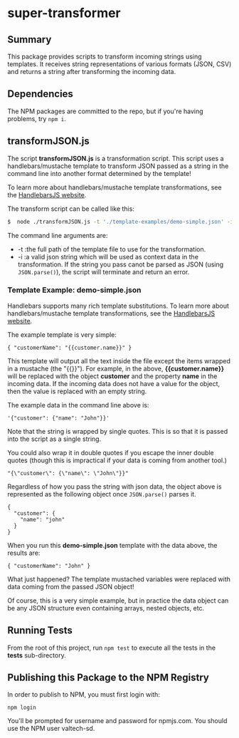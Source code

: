 # super-transformer

## Summary

This package provides scripts to transform incoming strings using templates. It receives string representations of various formats (JSON, CSV) and returns a string after transforming the incoming data.

## Dependencies

The NPM packages are committed to the repo, but if you're having problems, try `npm i`.

## transformJSON.js

The script **transformJSON.js** is a transformation script. This script uses a handlebars/mustache template to transform JSON passed as a string in the command line into another format determined by the template!

To learn more about handlebars/mustache template transformations, see the [HandlebarsJS website](https://handlebarsjs.com/guide/).

The transform script can be called like this:

```bash
$  node ./transformJSON.js -t './template-examples/demo-simple.json' -i '{"customer": {"name": "John"}}'
```

The command line arguments are:
- -t :the full path of the template file to use for the transformation. 
- -i :a valid json string which will be used as context data in the transformation. If the string you pass canot be parsed as JSON (using `JSON.parse()`), the script will terminate and return an error.

### Template Example: demo-simple.json

Handlebars supports many rich template substitutions. To learn more about handlebars/mustache template transformations, see the [HandlebarsJS website](https://handlebarsjs.com/guide/).

The example template is very simple:

```
{ "customerName": "{{customer.name}}" }
```

This template will output all the text inside the file except the items wrapped in a mustache (the "{{}}"). For example,
in the above, **{{customer.name}}** will be replaced with the object **customer** and the property **name** in the incoming data. 
If the incoming data does not have a value for the object, then the value is replaced with an empty string.

The example data in the command line above is:
```
'{"customer": {"name": "John"}}'
```

Note that the string is wrapped by single quotes. This is so that it is passed into the script as a single string.

You could also wrap it in double quotes if you escape the inner double quotes (though this is impractical if your data is coming from another tool.)
```
"{\"customer\": {\"name\": \"John\"}}"
```

Regardless of how you pass the string with json data, the object above is represented as the following object once `JSON.parse()` parses it.

```
{
  "customer": {
    "name": "john"
  }
}
```

When you run this **demo-simple.json** template with the data above, the results are:
```
{ "customerName": "John" }
```

What just happened? The template mustached variables were replaced with data coming from the passed JSON object!

Of course, this is a very simple example, but in practice the data object can be any JSON structure even containing arrays, 
nested objects, etc.

## Running Tests

From the root of this project, run `npm test` to execute all the tests in the **tests** sub-directory.

## Publishing this Package to the NPM Registry

In order to publish to NPM, you must first login with:
```
npm login

```
You'll be prompted for username and password for npmjs.com. You should use the NPM user valtech-sd. 